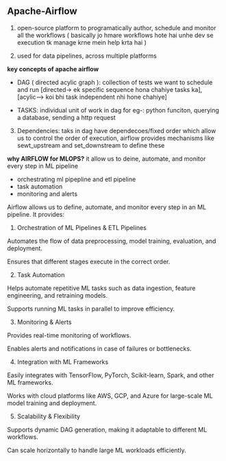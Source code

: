 ## Apache-Airflow

1. open-source platform to programatically author, schedule and monitor all the workflows ( basically jo hmare workflows hote hai unhe dev se execution tk manage krne mein help krta hai )

2. used for data pipelines, across multiple platforms

**key concepts of apache airflow**

- DAG ( directed acylic graph ): collection of tests we want to schedule and run [directed-> ek specific sequence hona chahiye tasks ka], [acylic--> koi bhi task independent nhi hone chahiye]

- TASKS: individual unit of work in dag for eg-: python funciton, querying a database, sending a http request

3. Dependencies: taks in dag have dependecoes/fixed order which allow us to control the order of execution, airflow provides mechanisms like sewt_upstream and set_downstream to define these


**why AIRFLOW for MLOPS?**
it allow us to deine, automate, and monitor every step in ML pipeline

- orchestrating ml pipepline and etl pipeline
- task automation
- monitoring and alerts

Airflow allows us to define, automate, and monitor every step in an ML pipeline. It provides:

1. Orchestration of ML Pipelines & ETL Pipelines

Automates the flow of data preprocessing, model training, evaluation, and deployment.

Ensures that different stages execute in the correct order.

2. Task Automation

Helps automate repetitive ML tasks such as data ingestion, feature engineering, and retraining models.

Supports running ML tasks in parallel to improve efficiency.

3. Monitoring & Alerts

Provides real-time monitoring of workflows.

Enables alerts and notifications in case of failures or bottlenecks.

4. Integration with ML Frameworks

Easily integrates with TensorFlow, PyTorch, Scikit-learn, Spark, and other ML frameworks.

Works with cloud platforms like AWS, GCP, and Azure for large-scale ML model training and deployment.

5. Scalability & Flexibility

Supports dynamic DAG generation, making it adaptable to different ML workflows.

Can scale horizontally to handle large ML workloads efficiently.